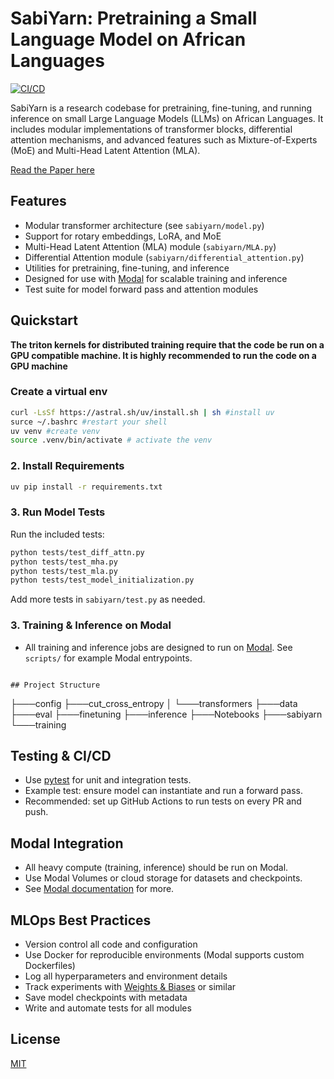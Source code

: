 # SabiYarn: Pretraining a Small Language Model on African Languages

[![CI/CD](https://github.com/NaijaAI/sabiyarn/actions/workflows/test.yml/badge.svg)](https://github.com/NaijaAI/sabiyarn/actions/workflows/test.yml)

SabiYarn is a research codebase for pretraining, fine-tuning, and running inference on small Large Language Models (LLMs) on African Languages. It includes modular implementations of transformer blocks, differential attention mechanisms, and advanced features such as Mixture-of-Experts (MoE) and Multi-Head Latent Attention (MLA).

[Read the Paper here](https://openreview.net/forum?id=3U1LCDdYwy)

## Features
- Modular transformer architecture (see `sabiyarn/model.py`)
- Support for rotary embeddings, LoRA, and MoE
- Multi-Head Latent Attention (MLA) module (`sabiyarn/MLA.py`)
- Differential Attention module (`sabiyarn/differential_attention.py`)
- Utilities for pretraining, fine-tuning, and inference
- Designed for use with [Modal](https://modal.com/) for scalable training and inference
- Test suite for model forward pass and attention modules

## Quickstart

**The triton kernels for distributed training require that the code be run on a GPU compatible machine. It is highly recommended to run the code on a GPU machine**

### Create a virtual env
```bash
curl -LsSf https://astral.sh/uv/install.sh | sh #install uv
surce ~/.bashrc #restart your shell
uv venv #create venv
source .venv/bin/activate # activate the venv
```
### 2. Install Requirements
```bash
uv pip install -r requirements.txt
```

### 3. Run Model Tests
Run the included tests:
```bash
python tests/test_diff_attn.py
python tests/test_mha.py
python tests/test_mla.py
python tests/test_model_initialization.py 
```

Add more tests in `sabiyarn/test.py` as needed.

### 3. Training & Inference on Modal
- All training and inference jobs are designed to run on [Modal](https://modal.com/). See `scripts/` for example Modal entrypoints.
```

## Project Structure
```
├───config
├───cut_cross_entropy
│   └───transformers
├───data
├───eval
├───finetuning
├───inference
├───Notebooks
├───sabiyarn
└───training

## Testing & CI/CD
- Use [pytest](https://docs.pytest.org/) for unit and integration tests.
- Example test: ensure model can instantiate and run a forward pass.
- Recommended: set up GitHub Actions to run tests on every PR and push.

## Modal Integration
- All heavy compute (training, inference) should be run on Modal.
- Use Modal Volumes or cloud storage for datasets and checkpoints.
- See [Modal documentation](https://modal.com/docs/) for more.

## MLOps Best Practices
- Version control all code and configuration
- Use Docker for reproducible environments (Modal supports custom Dockerfiles)
- Log all hyperparameters and environment details
- Track experiments with [Weights & Biases](https://wandb.ai/) or similar
- Save model checkpoints with metadata
- Write and automate tests for all modules

## License
[MIT](LICENSE)